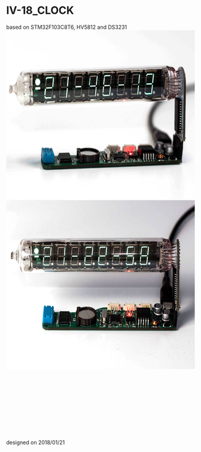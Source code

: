 # IV-18_CLOCK
based on STM32F103C8T6, HV5812 and DS3231
<br>
<img width="600" height="450" src="https://github.com/do335/IV-18_CLOCK/blob/master/images/IMG_1975_small.jpg?raw=true"/>
<img width="600" height="450" src="https://github.com/do335/IV-18_CLOCK/blob/master/images/IMG_1937_small.jpg?raw=true"/>


<br>
<br>
<br>
<br>
<br>
<br>
<br>
<br>
<br>
<br>designed on 2018/01/21
